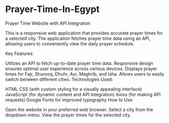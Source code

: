 # Prayer-Time-In-Egypt
Prayer Time Website with API Integration

This is a responsive web application that provides accurate prayer times for a selected city. The application fetches prayer time data using an API, allowing users to conveniently view the daily prayer schedule.

Key Features:

Utilizes an API to fetch up-to-date prayer time data.
Responsive design ensures optimal user experience across various devices.
Displays prayer times for Fajr, Shurooq, Dhuhr, Asr, Maghrib, and Isha.
Allows users to easily switch between different cities.
Technologies Used:

HTML
CSS (with custom styling for a visually appealing interface)
JavaScript (for dynamic content and API integration)
Axios (for making API requests)
Google Fonts for improved typography
How to Use:

Open the website in your preferred web browser.
Select a city from the dropdown menu.
View the prayer times for the selected city.
